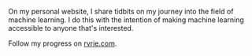 On my personal website, I share tidbits on my journey into the field of machine learning.
I do this with the intention of making machine learning accessible to anyone that's interested.

Follow my progress on [rvrie.com](http://rvrie.com).
 
